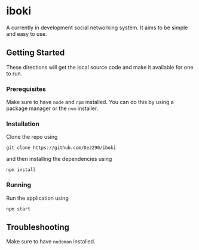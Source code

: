 # iboki
A currently in development social networking system. It aims to be simple and easy to use.

## Getting Started
These directions will get the local source code and make it available for one to run.

### Prerequisites

Make sure to have `node` and `npm` installed. You can do this by using a package manager or the `nvm` installer.

### Installation
Clone the repo using
```
git clone https://github.com/De2290/iboki
```
and then installing the dependencies using
```
npm install
```

### Running
Run the application using
```
npm start
```


## Troubleshooting
Make sure to have `nodemon` installed.